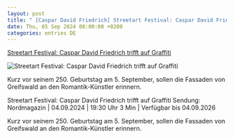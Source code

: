 ```yaml
---
layout: post
title: " [Caspar David Friedrich] Streetart Festival: Caspar David Friedrich trifft auf Graffiti"
date: Thu, 05 Sep 2024 08:00:00 +0200
categories: entries DE
---
```

[Streetart Festival: Caspar David Friedrich trifft auf Graffiti](https://www.ndr.de/fernsehen/sendungen/nordmagazin/Streetart-Festival-Caspar-David-Friedrich-trifft-auf-Graffiti,nordmagazin121594.html)

![Streetart Festival: Caspar David Friedrich trifft auf Graffiti](https://www.ndr.de/fernsehen/screenshot1809782_v-contentxl.jpg)

Kurz vor seinem 250. Geburtstag am 5. September, sollen die Fassaden von Greifswald an den Romantik-Künstler erinnern.

Streetart Festival: Caspar David Friedrich trifft auf Graffiti Sendung: Nordmagazin | 04.09.2024 | 19:30 Uhr 3 Min | Verfügbar bis 04.09.2026

Kurz vor seinem 250. Geburtstag am 5. September, sollen die Fassaden von Greifswald an den Romantik-Künstler erinnern.

